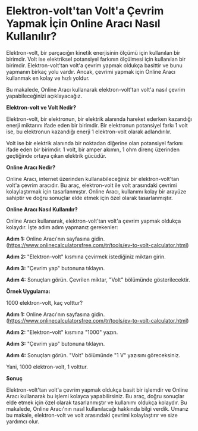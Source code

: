 Elektron-volt'tan Volt'a Çevrim Yapmak İçin Online Aracı Nasıl Kullanılır?
==========================================================================

Elektron-volt, bir parçacığın kinetik enerjisinin ölçümü için kullanılan bir birimdir. Volt ise elektriksel potansiyel farkının ölçülmesi için kullanılan bir birimdir. Elektron-volt'tan volt'a çevrim yapmak oldukça basittir ve bunu yapmanın birkaç yolu vardır. Ancak, çevrimi yapmak için Online Aracı kullanmak en kolay ve hızlı yoldur.

Bu makalede, Online Aracı kullanarak elektron-volt'tan volt'a nasıl çevrim yapabileceğinizi açıklayacağız.

**Elektron-volt ve Volt Nedir?**

Elektron-volt, bir elektronun, bir elektrik alanında hareket ederken kazandığı enerji miktarını ifade eden bir birimdir. Bir elektronun potansiyel farkı 1 volt ise, bu elektronun kazandığı enerji 1 elektron-volt olarak adlandırılır.

Volt ise bir elektrik alanında bir noktadan diğerine olan potansiyel farkını ifade eden bir birimdir. 1 volt, bir amper akımın, 1 ohm direnç üzerinden geçtiğinde ortaya çıkan elektrik gücüdür.

**Online Aracı Nedir?**

Online Aracı, internet üzerinden kullanabileceğiniz bir elektron-volt'tan volt'a çevrim aracıdır. Bu araç, elektron-volt ile volt arasındaki çevrimi kolaylaştırmak için tasarlanmıştır. Online Aracı, kullanımı kolay bir arayüze sahiptir ve doğru sonuçlar elde etmek için özel olarak tasarlanmıştır.

**Online Aracı Nasıl Kullanılır?**

Online Aracı kullanarak, elektron-volt'tan volt'a çevrim yapmak oldukça kolaydır. İşte adım adım yapmanız gerekenler:

**Adım 1:**  Online Aracı'nın sayfasına gidin. (<https://www.onlinecalculatorsfree.com/tr/tools/ev-to-volt-calculator.html>)

**Adım 2:**  "Elektron-volt" kısmına çevirmek istediğiniz miktarı girin.

**Adım 3:**  "Çevrim yap" butonuna tıklayın.

**Adım 4:**  Sonuçları görün. Çevrilen miktar, "Volt" bölümünde gösterilecektir.

**Örnek Uygulama:**

1000 elektron-volt, kaç volttur?

**Adım 1:** Online Aracı'nın sayfasına gidin. (<https://www.onlinecalculatorsfree.com/tr/tools/ev-to-volt-calculator.html>)

**Adım 2:** "Elektron-volt" kısmına "1000" yazın.

**Adım 3:** "Çevrim yap" butonuna tıklayın.

**Adım 4:** Sonuçları görün. "Volt" bölümünde "1 V" yazısını göreceksiniz.

Yani, 1000 elektron-volt, 1 volttur.

**Sonuç**

Elektron-volt'tan volt'a çevrim yapmak oldukça basit bir işlemdir ve Online Aracı kullanarak bu işlemi kolayca yapabilirsiniz. Bu araç, doğru sonuçlar elde etmek için özel olarak tasarlanmıştır ve kullanımı oldukça kolaydır. Bu makalede, Online Aracı'nın nasıl kullanılacağı hakkında bilgi verdik. Umarız bu makale, elektron-volt ve volt arasındaki çevrimi kolaylaştırır ve size yardımcı olur.